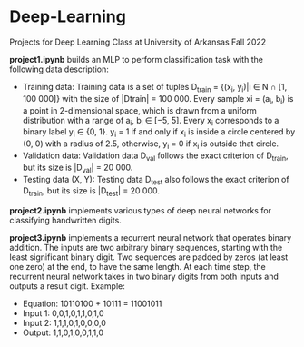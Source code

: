# Deep-Learning

Projects for Deep Learning Class at University of Arkansas Fall 2022

**project1.ipynb** builds an MLP to perform classification task with the following data description:
* Training data: Training data is a set of tuples D<sub>train</sub> = {(x<sub>i</sub>, y<sub>i</sub>)|i ∈ N ∩ [1, 100 000]} with the size of |Dtrain| = 100 000. Every sample xi = (a<sub>i</sub>, b<sub>i</sub>) is a point in 2-dimensional space, which is drawn from a uniform distribution with a range of a<sub>i</sub>, b<sub>i</sub> ∈ [−5, 5]. Every x<sub>i</sub> corresponds to a binary label y<sub>i</sub> ∈ {0, 1}. y<sub>i</sub> = 1 if and only if x<sub>i</sub> is inside a circle centered by (0, 0) with a radius of 2.5, otherwise, y<sub>i</sub> = 0 if x<sub>i</sub> is outside that circle. 
* Validation data: Validation data D<sub>val</sub> follows the exact criterion of D<sub>train</sub>, but its size is |D<sub>val</sub>| = 20 000.
* Testing data (X, Y): Testing data D<sub>test</sub> also follows the exact criterion of D<sub>train</sub>, but its size is |D<sub>test</sub>| =
20 000.

**project2.ipynb** implements various types of deep neural networks for classifying handwritten digits.

**project3.ipynb** implements a recurrent neural network that operates binary addition. The inputs are two arbitrary binary sequences, starting with the least significant binary digit. Two sequences are  padded by zeros (at least one zero) at the end, to have the same length. At each time step, the recurrent
neural network takes in two binary digits from both inputs and outputs a result digit.
Example:
* Equation: 10110100 + 10111 = 11001011
* Input 1: 0,0,1,0,1,1,0,1,0
* Input 2: 1,1,1,0,1,0,0,0,0
* Output: 1,1,0,1,0,0,1,1,0
